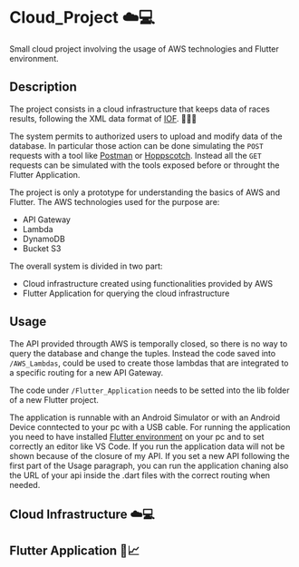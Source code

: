 # Cloud_Project ☁️💻
Small cloud project involving the usage of AWS technologies and Flutter environment.

## Description
The project consists in a cloud infrastructure that keeps data of races results, following the XML data format of [IOF](https://orienteering.sport/iof/it/data-standard-3-0/). 🏃‍♂️🥇

The system permits to authorized users to upload and modify data of the database. In particular those action can be done simulating the `POST` requests with a tool like [Postman](https://www.postman.com/) or [Hoppscotch](https://hoppscotch.io/it/). Instead all the `GET` requests can be simulated with the tools exposed before or throught the Flutter Application.

The project is only a prototype for understanding the basics of AWS and Flutter. The AWS technologies used for the purpose are:
- API Gateway
- Lambda
- DynamoDB
- Bucket S3

The overall system is divided in two part:
- Cloud infrastructure created using functionalities provided by AWS
- Flutter Application for querying the cloud infrastructure

## Usage
The API provided througth AWS is temporally closed, so there is no way to query the database and change the tuples. Instead the code saved into `/AWS_Lambdas`, could be used to create those lambdas that are integrated to a specific routing for a new API Gateway.

The code under `/Flutter_Application` needs to be setted into the lib folder of a new Flutter project.

The application is runnable with an Android Simulator or with an Android Device conntected to your pc with a USB cable.
For running the application you need to have installed [Flutter environment](https://docs.flutter.dev/get-started/install) on your pc and to set correctly an editor like VS Code.
If you run the application data will not be shown because of the closure of my API. If you set a new API following the first part of the Usage paragraph, you can run the application chaning also the URL of your api inside the .dart files with the correct routing when needed.

## Cloud Infrastructure ☁️💻

## Flutter Application 📱📈


